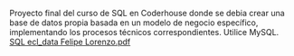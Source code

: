 Proyecto final del curso de SQL en Coderhouse donde se debia crear una base de datos propia basada en un modelo de negocio específico, implementando los procesos
técnicos correspondientes.
Utilice MySQL.
[SQL ecl_data Felipe Lorenzo.pdf](https://github.com/Vverty/ecl_data/files/13759441/SQL.ecl_data.Felipe.Lorenzo.pdf)
